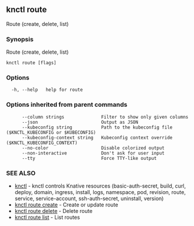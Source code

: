 ## knctl route

Route (create, delete, list)

### Synopsis

Route (create, delete, list)

```
knctl route [flags]
```

### Options

```
  -h, --help   help for route
```

### Options inherited from parent commands

```
      --column strings              Filter to show only given columns
      --json                        Output as JSON
      --kubeconfig string           Path to the kubeconfig file ($KNCTL_KUBECONFIG or $KUBECONFIG)
      --kubeconfig-context string   Kubeconfig context override ($KNCTL_KUBECONFIG_CONTEXT)
      --no-color                    Disable colorized output
      --non-interactive             Don't ask for user input
      --tty                         Force TTY-like output
```

### SEE ALSO

* [knctl](knctl.md)	 - knctl controls Knative resources (basic-auth-secret, build, curl, deploy, domain, ingress, install, logs, namespace, pod, revision, route, service, service-account, ssh-auth-secret, uninstall, version)
* [knctl route create](knctl_route_create.md)	 - Create or update route
* [knctl route delete](knctl_route_delete.md)	 - Delete route
* [knctl route list](knctl_route_list.md)	 - List routes

